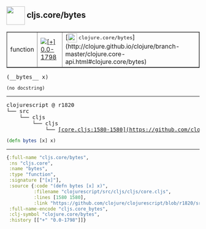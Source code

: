 ## <img width="48px" valign="middle" src="http://i.imgur.com/Hi20huC.png"> cljs.core/bytes

 <table border="1">
<tr>
<td>function</td>
<td><a href="https://github.com/cljsinfo/api-refs/tree/0.0-1798"><img valign="middle" alt="[+] 0.0-1798" src="https://img.shields.io/badge/+-0.0--1798-lightgrey.svg"></a> </td>
<td>
[<img height="24px" valign="middle" src="http://i.imgur.com/1GjPKvB.png"> <samp>clojure.core/bytes</samp>](http://clojure.github.io/clojure/branch-master/clojure.core-api.html#clojure.core/bytes)
</td>
</tr>
</table>

 <samp>
(__bytes__ x)<br>
</samp>

```
(no docstring)
```

---

 <pre>
clojurescript @ r1820
└── src
    └── cljs
        └── cljs
            └── <ins>[core.cljs:1580-1580](https://github.com/clojure/clojurescript/blob/r1820/src/cljs/cljs/core.cljs#L1580-L1580)</ins>
</pre>

```clj
(defn bytes [x] x)
```


---

```clj
{:full-name "cljs.core/bytes",
 :ns "cljs.core",
 :name "bytes",
 :type "function",
 :signature ["[x]"],
 :source {:code "(defn bytes [x] x)",
          :filename "clojurescript/src/cljs/cljs/core.cljs",
          :lines [1580 1580],
          :link "https://github.com/clojure/clojurescript/blob/r1820/src/cljs/cljs/core.cljs#L1580-L1580"},
 :full-name-encode "cljs.core_bytes",
 :clj-symbol "clojure.core/bytes",
 :history [["+" "0.0-1798"]]}

```
